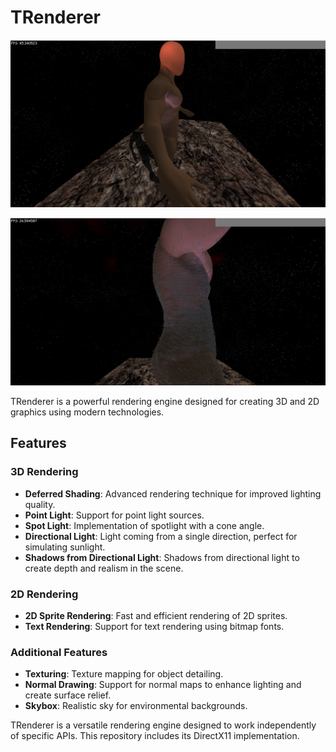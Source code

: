 # TRenderer

![TRenderer Logo](TRenderer.png)

![TRenderer Normals](Normals.png)

TRenderer is a powerful rendering engine designed for creating 3D and 2D graphics using modern technologies.

## Features

### 3D Rendering
- **Deferred Shading**: Advanced rendering technique for improved lighting quality.
- **Point Light**: Support for point light sources.
- **Spot Light**: Implementation of spotlight with a cone angle.
- **Directional Light**: Light coming from a single direction, perfect for simulating sunlight.
- **Shadows from Directional Light**: Shadows from directional light to create depth and realism in the scene.

### 2D Rendering
- **2D Sprite Rendering**: Fast and efficient rendering of 2D sprites.
- **Text Rendering**: Support for text rendering using bitmap fonts.

### Additional Features
- **Texturing**: Texture mapping for object detailing.
- **Normal Drawing**: Support for normal maps to enhance lighting and create surface relief.
- **Skybox**: Realistic sky for environmental backgrounds.

TRenderer is a versatile rendering engine designed to work independently of specific APIs. This repository includes its DirectX11 implementation.
